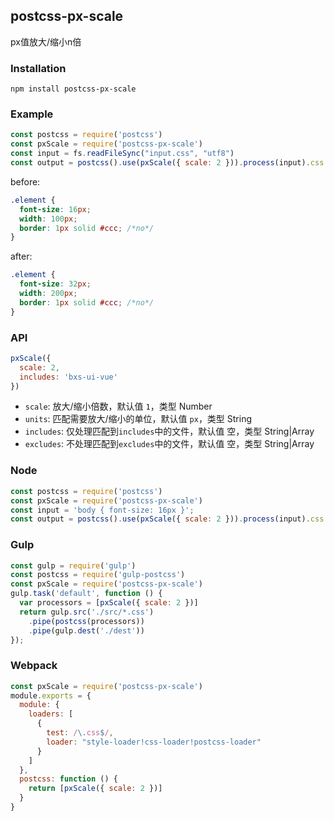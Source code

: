 ## postcss-px-scale
px值放大/缩小n倍

### Installation
```shell
npm install postcss-px-scale
```

### Example
```js
const postcss = require('postcss')
const pxScale = require('postcss-px-scale')
const input = fs.readFileSync("input.css", "utf8")
const output = postcss().use(pxScale({ scale: 2 })).process(input).css
```
before:
```css
.element {
  font-size: 16px;
  width: 100px;
  border: 1px solid #ccc; /*no*/
}
```
after:
```css
.element {
  font-size: 32px;
  width: 200px;
  border: 1px solid #ccc; /*no*/
}
```

### API
```js
pxScale({
  scale: 2,
  includes: 'bxs-ui-vue'
})
```
* `scale`: 放大/缩小倍数，默认值 `1`，类型 Number
* `units`: 匹配需要放大/缩小的单位，默认值 `px`，类型 String
* `includes`: 仅处理匹配到`includes`中的文件，默认值 空，类型 String|Array
* `excludes`: 不处理匹配到`excludes`中的文件，默认值 空，类型 String|Array

### Node
```js
const postcss = require('postcss')
const pxScale = require('postcss-px-scale')
const input = 'body { font-size: 16px }';
const output = postcss().use(pxScale({ scale: 2 })).process(input).css
```

### Gulp
```js
const gulp = require('gulp')
const postcss = require('gulp-postcss')
const pxScale = require('postcss-px-scale')
gulp.task('default', function () {
  var processors = [pxScale({ scale: 2 })]
  return gulp.src('./src/*.css')
    .pipe(postcss(processors))
    .pipe(gulp.dest('./dest'))
});
```

### Webpack
```js
const pxScale = require('postcss-px-scale')
module.exports = {
  module: {
    loaders: [
      {
        test: /\.css$/,
        loader: "style-loader!css-loader!postcss-loader"
      }
    ]
  },
  postcss: function () {
    return [pxScale({ scale: 2 })]
  }
}
```
